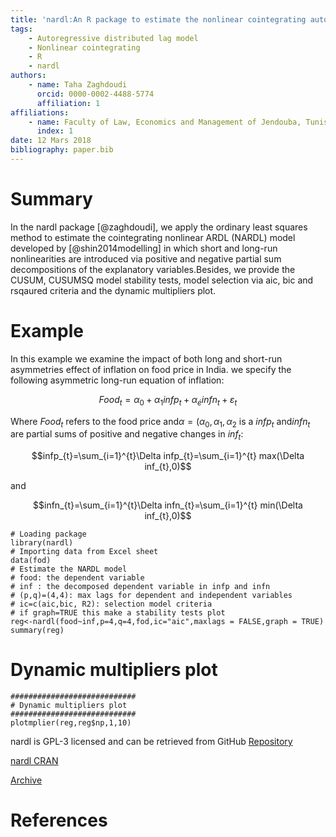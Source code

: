 ```yaml
---
title: 'nardl:An R package to estimate the nonlinear cointegrating autoregressive distributed lag model'
tags:
    - Autoregressive distributed lag model
    - Nonlinear cointegrating
    - R
    - nardl
authors: 
    - name: Taha Zaghdoudi
      orcid: 0000-0002-4488-5774
      affiliation: 1   
affiliations:
    - name: Faculty of Law, Economics and Management of Jendouba, Tunisia
      index: 1    
date: 12 Mars 2018
bibliography: paper.bib
---
```


  
# Summary #
In the nardl package [@zaghdoudi], we apply the ordinary least squares method to estimate the cointegrating nonlinear ARDL (NARDL) 
model developed by [@shin2014modelling] in which short and long-run nonlinearities are introduced via positive and negative partial 
sum decompositions of the explanatory variables.Besides, we provide the CUSUM, CUSUMSQ model stability tests, model selection via aic, 
bic and rsqaured criteria and the dynamic multipliers plot.

# Example #

In this example we examine the impact of both long and short-run asymmetries effect of inflation on food price in India. we  specify the following asymmetric long-run equation of inflation:

$$Food_{t}= \alpha_{0}+\alpha_{1}infp_{t}+\alpha_{é}infn_{t}+\varepsilon_{t}$$

Where $Food_{t}$ refers to the food price and$\alpha=(\alpha_{0},\alpha_{1},\alpha_{2}$ is a $infp_{t}$ and$infn_{t}$ are partial sums of positive and negative changes in $inf_{t}$:


	
$$infp_{t}=\sum_{i=1}^{t}\Delta infp_{t}=\sum_{i=1}^{t} max(\Delta inf_{t},0)$$ 
		
	
and
	
$$infn_{t}=\sum_{i=1}^{t}\Delta infn_{t}=\sum_{i=1}^{t} min(\Delta inf_{t},0)$$ 


```{r}
# Loading package
library(nardl)
# Importing data from Excel sheet
data(fod)
# Estimate the NARDL model
# food: the dependent variable
# inf : the decomposed dependent variable in infp and infn
# (p,q)=(4,4): max lags for dependent and independent variables
# ic=c(aic,bic, R2): selection model criteria
# if graph=TRUE this make a stability tests plot 
reg<-nardl(food~inf,p=4,q=4,fod,ic="aic",maxlags = FALSE,graph = TRUE)
summary(reg)
```

# Dynamic multipliers plot
```{r}
############################
# Dynamic multipliers plot
############################
plotmplier(reg,reg$np,1,10)
```


nardl is GPL-3 licensed and can be retrieved from GitHub [Repository](https://github.com/cran/nardl)

[nardl CRAN](https://cran.r-project.org/web/packages/nardl/index.html)

[Archive](https://zenodo.org/record/1183253#.Wo7IEYPOXIU)

# References #

